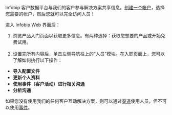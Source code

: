 Infobip 客户数据平台与我们的客户参与解决方案共享信息。[创建一个帐户](https://www.infobip.com/docs/essentials/create-account)，选择您需要的帐户，然后您就可以完全访问人员！

进入 Infobip Web 界面后：

1. 浏览产品入门页面以获取更多信息。有两种选择：获取您想要的产品或开始免费试用。   
     
2. 设置完所有内容后，单击左侧导航栏上的“人员”模块。在入职页面上，您可以了解如何执行以下操作： 

- **导入配置文件**
- **更新个人资料**
- **使用事件（客户活动）进行相关沟通**
- **分析沟通**

如果您没有使用我们的任何客户互动解决方案，则可以通过[渠道](https://www.infobip.com/docs/product-documentation#communication-channels)使用人员，但不可以使用[事件](https://www.infobip.com/docs/people/events)。